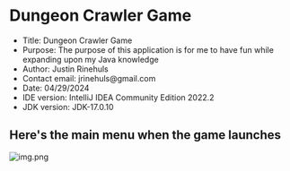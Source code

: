 # Dungeon Crawler Game
<ul>
<li>Title: Dungeon Crawler Game</li>
<li>Purpose: The purpose of this application is for me to have fun while expanding upon my Java knowledge</li>
<li>Author: Justin Rinehuls</li>
<li>Contact email: jrinehuls@gmail.com</li>
<li>Date: 04/29/2024</li>
<li>IDE version: IntelliJ IDEA Community Edition 2022.2</li>
<li>JDK version: JDK-17.0.10</li>
</ul>

## Here's the main menu when the game launches

![img.png](screenshots/img.png)
